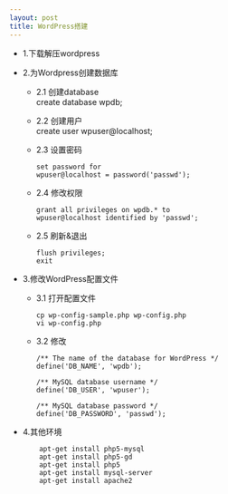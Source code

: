 ```yaml
---
layout: post
title: WordPress搭建
---
```


* 1.下载解压wordpress

* 2.为Wordpress创建数据库
    * 2.1 创建database  
          create database wpdb;
    * 2.2 创建用户  
          create user wpuser@localhost;
    * 2.3 设置密码  
        ```
       set password for 
       wpuser@localhost = password('passwd');
        ```

    * 2.4 修改权限  
        ```
        grant all privileges on wpdb.* to   
        wpuser@localhost identified by 'passwd'; 
        ```
    * 2.5 刷新&退出  
         ```
         flush privileges;
         exit
         ```

* 3.修改WordPress配置文件  
    * 3.1 打开配置文件
         ```
         cp wp-config-sample.php wp-config.php
         vi wp-config.php
         ```

    * 3.2 修改  
        ```
        /** The name of the database for WordPress */
        define('DB_NAME', 'wpdb');

        /** MySQL database username */
        define('DB_USER', 'wpuser');

        /** MySQL database password */
        define('DB_PASSWORD', 'passwd');
        ```

* 4.其他环境  
    ```     
        apt-get install php5-mysql  
        apt-get install php5-gd  
        apt-get install php5  
        apt-get install mysql-server  
        apt-get install apache2  
    ```       
    